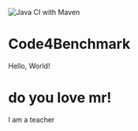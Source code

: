 ![Java CI with Maven](https://github.com/dreaminplus/Code4Benchmark/workflows/Java%20CI%20with%20Maven/badge.svg)
# Code4Benchmark



Hello, World!






# do you love mr!

I am a teacher

